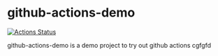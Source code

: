 # github-actions-demo

[![Actions Status](https://github.com/arjunmdr/github-actions-demo/workflows/Django%20CI%20CD/badge.svg)](https://github.com/arjunmdr/github-actions-demo/actions)

github-actions-demo is a demo project to try out github actions
cgfgfd
